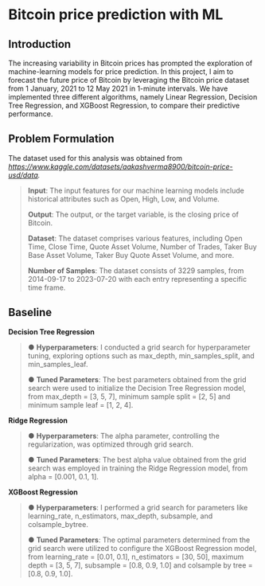 # Bitcoin price prediction with ML

## Introduction
The increasing variability in Bitcoin prices has prompted the exploration of machine-learning models for price prediction. In this project, I aim to forecast the future price of Bitcoin by leveraging the Bitcoin price dataset from 1 January, 2021 to 12 May 2021 in 1-minute intervals. We have implemented three different algorithms, namely Linear Regression, Decision Tree Regression, and XGBoost Regression, to compare their predictive performance.

## Problem Formulation
The dataset used for this analysis was obtained from *https://www.kaggle.com/datasets/aakashverma8900/bitcoin-price-usd/data.*

>**Input**: The input features for our machine learning models include historical attributes such as Open, High, Low, and Volume.
>
>**Output**: The output, or the target variable, is the closing price of Bitcoin.
>
>**Dataset**: The dataset comprises various features, including Open Time, Close Time, Quote Asset Volume, Number of Trades, Taker Buy Base Asset Volume, Taker Buy Quote Asset Volume, and more.
>
>**Number of Samples**: The dataset consists of 3229 samples, from 2014-09-17 to 2023-07-20
with each entry representing a specific time frame.

## Baseline

**Decision Tree Regression**

>● **Hyperparameters**: I conducted a grid search for hyperparameter tuning, exploring
options such as max_depth, min_samples_split, and min_samples_leaf.
>
>● **Tuned Parameters**: The best parameters obtained from the grid search were used to
initialize the Decision Tree Regression model, from max_depth = [3, 5, 7], minimum
sample split = [2, 5] and minimum sample leaf = [1, 2, 4].

**Ridge Regression**

>● **Hyperparameters**: The alpha parameter, controlling the regularization, was optimized
through grid search.
>
>● **Tuned Parameters**: The best alpha value obtained from the grid search was employed in
training the Ridge Regression model, from alpha = [0.001, 0.1, 1].

**XGBoost Regression**

>● **Hyperparameters**: I performed a grid search for parameters like learning_rate,
n_estimators, max_depth, subsample, and colsample_bytree.
>
>● **Tuned Parameters**: The optimal parameters determined from the grid search were
utilized to configure the XGBoost Regression model, from learning_rate = [0.01, 0.1],
n_estimators = [30, 50], maximum depth = [3, 5, 7], subsample = [0.8, 0.9, 1.0] and
colsample by tree = [0.8, 0.9, 1.0].

